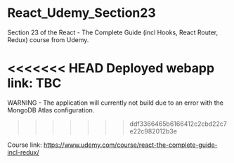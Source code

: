 # React_Udemy_Section23
Section 23 of the React - The Complete Guide (incl Hooks, React Router, Redux) course from Udemy.

<<<<<<< HEAD
Deployed webapp link: TBC
=======
WARNING - The application will currently not build due to an error with the MongoDB Atlas configuration.
>>>>>>> ddf3366465b6166412c2cbd22c7e22c982012b3e

Course link: https://www.udemy.com/course/react-the-complete-guide-incl-redux/
